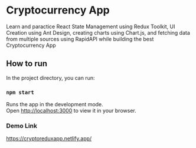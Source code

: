 # Cryptocurrency App

Learn and paractice React State Management using Redux Toolkit, UI Creation using Ant Design, creating charts using Chart.js, and fetching data from multiple sources using RapidAPI while building the best Cryptocurrency App

## How to run

In the project directory, you can run:

### `npm start`

Runs the app in the development mode.\
Open [http://localhost:3000](http://localhost:3000) to view it in your browser.

### Demo Link
https://cryptoreduxapp.netlify.app/
